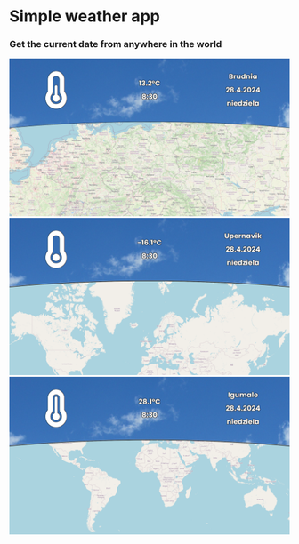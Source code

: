 # Simple weather app

### Get the current date from anywhere in the world

![img.png](img/img.png)
![img_1.png](img/img_1.png)
![img_2.png](img/img_2.png)
